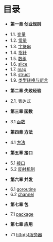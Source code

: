 目录
===
* **第一章 创业规则**
 - 1.1. [变量](book/Chapter01/1.1-variable.md)
 - 1.2. [常量](book/Chapter01/1.2-const.md)
 - 1.3. [字符串](book/Chapter01/1.3-string.md)
 - 1.4. [指针](book/Chapter01/1.4-pointer.md)
 - 1.5. [数组](book/Chapter01/1.5-array.md)
 - 1.6. [slice](book/Chapter01/1.6-slice.md)
 - 1.7. [map](book/Chapter01/1.7-map.md)
 - 1.8. [struct](book/Chapter01/1.8-struct.md)
 - 1.9. [类型转换与断言](book/Chapter01/1.9-convert.md)
* **第二章 失败经验**
 - 2.1. [表达式](book/Chapter02/2.1-statement.md)
* **第三章 函数**
 - 3.1 [函数](book/Chapter03/3.1-function.md)
* **第四章 方法**
 - 4.1 [方法](book/Chapter04/4.1-method.md)
* **第五章 接口**
 - 5.1 [接口](book/Chapter05/5.1-interface.md)
 - 5.2 [反射机制](book/Chapter05/5.2-reflect.md)
* **第六章 并发**
 - 6.1 [goroutine](book/Chapter06/6.1-goroutine.md)
 - 6.2 [channel](book/Chapter06/6.2-channel.md)
* **第七章 包**
 - 7.1 [package](book/Chapter07/7.1-package.md)
* **第七章 应用**
 - 7.1 [http(s)服务器](book/Chapter08/8.1-http-https.md)
